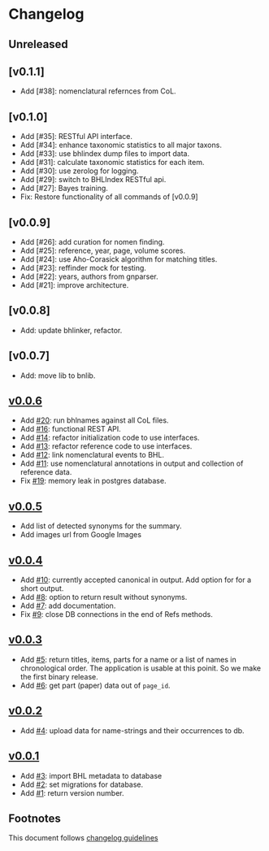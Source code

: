 # Changelog

## Unreleased

## [v0.1.1]

- Add [#38]: nomenclatural refernces from CoL.

## [v0.1.0]

- Add [#35]: RESTful API interface.
- Add [#34]: enhance taxonomic statistics to all major taxons.
- Add [#33]: use bhlindex dump files to import data.
- Add [#31]: calculate taxonomic statistics for each item.
- Add [#30]: use zerolog for logging.
- Add [#29]: switch to BHLIndex RESTful api.
- Add [#27]: Bayes training.
- Fix: Restore functionality of all commands of [v0.0.9]

## [v0.0.9]

- Add [#26]: add curation for nomen finding.
- Add [#25]: reference, year, page, volume scores.
- Add [#24]: use Aho-Corasick algorithm for matching titles.
- Add [#23]: reffinder mock for testing.
- Add [#22]: years, authors from gnparser.
- Add [#21]: improve architecture.

## [v0.0.8]

- Add: update bhlinker, refactor.

## [v0.0.7]

- Add: move lib to bnlib.

## [v0.0.6]

- Add [#20]: run bhlnames against all CoL files.
- Add [#16]: functional REST API.
- Add [#14]: refactor initialization code to use interfaces.
- Add [#13]: refactor reference code to use interfaces.
- Add [#12]: link nomenclatural events to BHL.
- Add [#11]: use nomenclatural annotations in output and collection of reference
  data.
- Fix [#19]: memory leak in postgres database.

## [v0.0.5]

- Add list of detected synonyms for the summary.
- Add images url from Google Images

## [v0.0.4]

- Add [#10]: currently accepted canonical in output. Add option for
  for a short output.
- Add [#8]: option to return result without synonyms.
- Add [#7]: add documentation.
- Fix [#9]: close DB connections in the end of Refs methods.

## [v0.0.3]

- Add [#5]: return titles, items, parts for a name or a list of names
  in chronological order.
  The application is usable at this poinit. So we make
  the first binary release.
- Add [#6]: get part (paper) data out of `page_id`.

## [v0.0.2]

- Add [#4]: upload data for name-strings and their occurrences to db.

## [v0.0.1]

- Add [#3]: import BHL metadata to database
- Add [#2]: set migrations for database.
- Add [#1]: return version number.

## Footnotes

This document follows [changelog guidelines]

[v0.0.6]: https://github.com/gnames/bhlnames/compare/v0.0.5...v0.0.6
[v0.0.5]: https://github.com/gnames/bhlnames/compare/v0.0.4...v0.0.5
[v0.0.4]: https://github.com/gnames/bhlnames/compare/v0.0.3...v0.0.4
[v0.0.3]: https://github.com/gnames/bhlnames/compare/v0.0.2...v0.0.3
[v0.0.2]: https://github.com/gnames/bhlnames/compare/v0.0.1...v0.0.2
[v0.0.1]: https://github.com/gnames/bhlnames/compare/v0.0.0...v0.0.1
[#20]: https://github.com/gnames/bhlnames/issues/20
[#19]: https://github.com/gnames/bhlnames/issues/19
[#18]: https://github.com/gnames/bhlnames/issues/18
[#17]: https://github.com/gnames/bhlnames/issues/17
[#16]: https://github.com/gnames/bhlnames/issues/16
[#15]: https://github.com/gnames/bhlnames/issues/15
[#14]: https://github.com/gnames/bhlnames/issues/14
[#13]: https://github.com/gnames/bhlnames/issues/13
[#12]: https://github.com/gnames/bhlnames/issues/12
[#11]: https://github.com/gnames/bhlnames/issues/11
[#10]: https://github.com/gnames/bhlnames/issues/10
[#9]: https://github.com/gnames/bhlnames/issues/9
[#8]: https://github.com/gnames/bhlnames/issues/8
[#7]: https://github.com/gnames/bhlnames/issues/7
[#6]: https://github.com/gnames/bhlnames/issues/6
[#5]: https://github.com/gnames/bhlnames/issues/5
[#4]: https://github.com/gnames/bhlnames/issues/4
[#3]: https://github.com/gnames/bhlnames/issues/3
[#2]: https://github.com/gnames/bhlnames/issues/2
[#1]: https://github.com/gnames/bhlnames/issues/1
[changelog guidelines]: https://github.com/olivierlacan/keep-a-changelog

